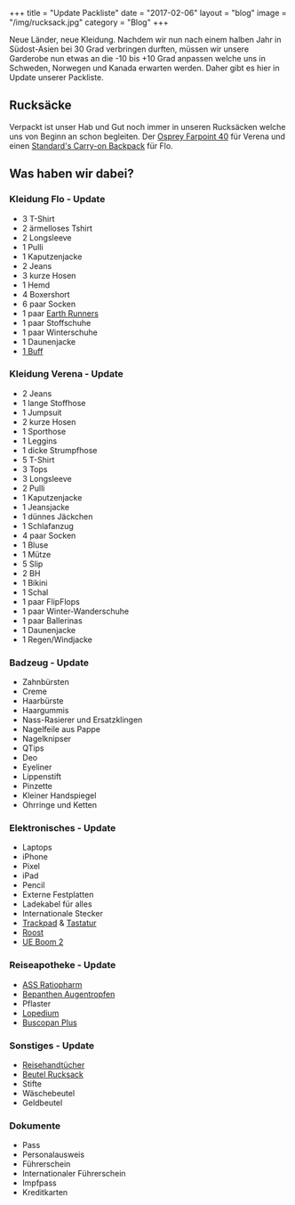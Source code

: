 +++
title = "Update Packliste"
date = "2017-02-06"
layout = "blog"
image = "/img/rucksack.jpg"
category = "Blog"
+++

Neue Länder, neue Kleidung. Nachdem wir nun nach einem halben Jahr in Südost-Asien bei 30 Grad verbringen durften, müssen wir unsere Garderobe nun etwas an die -10 bis +10 Grad anpassen welche uns in Schweden, Norwegen und Kanada erwarten werden. Daher gibt es hier in Update unserer Packliste.

<!--more-->

## Rucksäcke
Verpackt ist unser Hab und Gut noch immer in unseren Rucksäcken welche uns von Beginn an schon begleiten. Der [Osprey Farpoint 40](http://amzn.to/2b1VkZ7) für Verena und einen [Standard's Carry-on Backpack](https://www.standardluggage.com/products/carry-on-backpack-travel-bag) für Flo.

## Was haben wir dabei?

### Kleidung Flo - Update

- 3 T-Shirt
- 2 ärmelloses Tshirt
- 2 Longsleeve
- 1 Pulli
- 1 Kaputzenjacke
- 2 Jeans
- 3 kurze Hosen
- 1 Hemd
- 4 Boxershort
- 6 paar Socken
- 1 paar [Earth Runners](http://www.earthrunners.com)
- 1 paar Stoffschuhe
- 1 paar Winterschuhe
- 1 Daunenjacke
- [1 Buff](http://amzn.to/2jXYagV)

### Kleidung Verena - Update

- 2 Jeans
- 1 lange Stoffhose
- 1 Jumpsuit
- 2 kurze Hosen
- 1 Sporthose
- 1 Leggins
- 1 dicke Strumpfhose
- 5 T-Shirt
- 3 Tops
- 3 Longsleeve
- 2 Pulli
- 1 Kaputzenjacke
- 1 Jeansjacke
- 1 dünnes Jäckchen
- 1 Schlafanzug
- 4 paar Socken
- 1 Bluse
- 1 Mütze
- 5 Slip
- 2 BH
- 1 Bikini
- 1 Schal
- 1 paar FlipFlops
- 1 paar Winter-Wanderschuhe
- 1 paar Ballerinas
- 1 Daunenjacke
- 1 Regen/Windjacke

### Badzeug - Update

- Zahnbürsten
- Creme
- Haarbürste
- Haargummis
- Nass-Rasierer und Ersatzklingen
- Nagelfeile aus Pappe
- Nagelknipser
- QTips
- Deo
- Eyeliner
- Lippenstift
- Pinzette
- Kleiner Handspiegel
- Ohrringe und Ketten

### Elektronisches - Update

- Laptops
- iPhone
- Pixel
- iPad
- Pencil
- Externe Festplatten
- Ladekabel für alles
- Internationale Stecker
- [Trackpad](http://amzn.to/2jYfRSw) &amp; [Tastatur](http://amzn.to/2asJPcy)
- [Roost](https://www.therooststand.com)
- [UE Boom 2](http://amzn.to/2bp2h2V)

### Reiseapotheke - Update

- [ASS Ratiopharm](http://amzn.to/2b1VYGb)
- [Bepanthen Augentropfen](http://amzn.to/2b1Vxvl)
- Pflaster
- [Lopedium](http://amzn.to/2jYcNGe)
- [Buscopan Plus](http://amzn.to/2aF1M5d)

### Sonstiges - Update

- [Reisehandtücher](https://www.bergfreunde.de/sea-to-summit-drylite-towel-microfaserhandtuch/?backlink=eyJ1cmwiOiJcL21hcmtlblwvc2VhLXRvLXN1bW1pdFwvbWlrcm9mYXNlcmhhbmR0dWVjaGVyXC8jZTQ2NjhmNTYwZGY5NmNhOTRiZTA2OWQ3ZDM4YzIiLCJoYXNoIjoiYTgzM2NmMjIxZDM2MjEzYjRlNWYxOTIxODJhOWNlZmEifQ==)
- [Beutel Rucksack](http://amzn.to/2aTdZUD)
- Stifte
- Wäschebeutel
- Geldbeutel

### Dokumente

- Pass
- Personalausweis
- Führerschein
- Internationaler Führerschein
- Impfpass
- Kreditkarten
